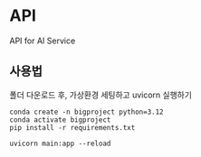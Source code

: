 # API
API for AI Service

## 사용법
폴더 다운로드 후, 가상환경 세팅하고 uvicorn 실행하기

```
conda create -n bigproject python=3.12
conda activate bigproject
pip install -r requirements.txt

uvicorn main:app --reload
```
